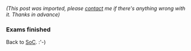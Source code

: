 *(This post was imported, please [contact](#/contact) me if there's anything wrong with it. Thanks in advance)*

<div class="entry-body">
<h3>Exams finished</h3>
<p>
	Back to <a target="_blank" rel="nofollow" href="http://groups.google.com/group/mono-soc-2007/web/on-wcf-netpeertcpbinding-and-peerresolvers">SoC</a>. :'-)
</p>
</div>
